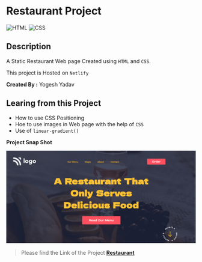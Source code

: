# Restaurant Project

![HTML](https://img.shields.io/badge/-HTML-red)
![CSS](https://img.shields.io/badge/-CSS-brightgreen)

## Description

A Static Restaurant Web page Created using `HTML` and `CSS`.

This project is Hosted on `Netlify`

**Created By :** Yogesh Yadav

## Learing from this Project

- How to use CSS Positioning
- Hoe to use images in Web page with the help of `CSS`
- Use of `linear-gradient()`

__Project Snap Shot__

![img](Snap.png)

> Please find the Link of the Project
[__Restaurant__](https://flourishing-taffy-71a1ce.netlify.app/)

